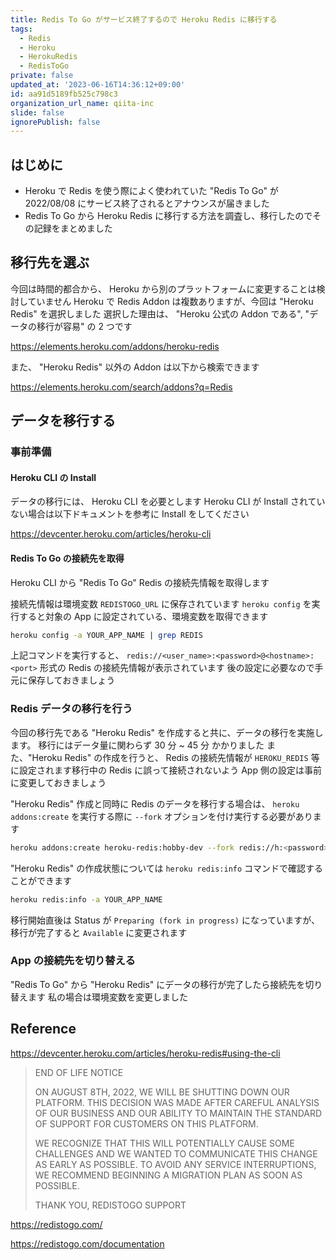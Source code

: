 ```yaml
---
title: Redis To Go がサービス終了するので Heroku Redis に移行する
tags:
  - Redis
  - Heroku
  - HerokuRedis
  - RedisToGo
private: false
updated_at: '2023-06-16T14:36:12+09:00'
id: aa91d5189fb525c798c3
organization_url_name: qiita-inc
slide: false
ignorePublish: false
---
```


## はじめに

- Heroku で Redis を使う際によく使われていた "Redis To Go" が 2022/08/08 にサービス終了されるとアナウンスが届きました
- Redis To Go から Heroku Redis に移行する方法を調査し、移行したのでその記録をまとめました

## 移行先を選ぶ

今回は時間的都合から、 Heroku から別のプラットフォームに変更することは検討していません
Heroku で Redis Addon は複数ありますが、今回は "Heroku Redis" を選択しました
選択した理由は、 "Heroku 公式の Addon である", "データの移行が容易" の 2 つです

https://elements.heroku.com/addons/heroku-redis

また、 "Heroku Redis" 以外の Addon は以下から検索できます

https://elements.heroku.com/search/addons?q=Redis

## データを移行する

### 事前準備

#### Heroku CLI の Install

データの移行には、 Heroku CLI を必要とします
Heroku CLI が Install されていない場合は以下ドキュメントを参考に Install をしてください

https://devcenter.heroku.com/articles/heroku-cli

#### Redis To Go の接続先を取得

Heroku CLI から "Redis To Go" Redis の接続先情報を取得します

接続先情報は環境変数 `REDISTOGO_URL` に保存されています
`heroku config` を実行すると対象の App に設定されている、環境変数を取得できます

```sh
heroku config -a YOUR_APP_NAME | grep REDIS
```

上記コマンドを実行すると、 `redis://<user_name>:<password>@<hostname>:<port>` 形式の Redis の接続先情報が表示されています
後の設定に必要なので手元に保存しておきましょう

### Redis データの移行を行う

今回の移行先である "Heroku Redis" を作成すると共に、データの移行を実施します。
移行にはデータ量に関わらず 30 分 ~ 45 分 かかりました
また、"Heroku Redis" の作成を行うと、 Redis の接続先情報が `HEROKU_REDIS` 等に設定されます移行中の Redis に誤って接続されないよう App 側の設定は事前に変更しておきましょう

"Heroku Redis" 作成と同時に Redis のデータを移行する場合は、 `heroku addons:create` を実行する際に `--fork` オプションを付け実行する必要があります

```sh
heroku addons:create heroku-redis:hobby-dev --fork redis://h:<password>@<hostname>:<port> -a YOUR_APP_NAME
```

"Heroku Redis" の作成状態については `heroku redis:info` コマンドで確認することができます

```sh
heroku redis:info -a YOUR_APP_NAME
```

移行開始直後は Status が `Preparing (fork in progress)` になっていますが、 移行が完了すると `Available` に変更されます

### App の接続先を切り替える

"Redis To Go" から "Heroku Redis" にデータの移行が完了したら接続先を切り替えます
私の場合は環境変数を変更しました

## Reference

https://devcenter.heroku.com/articles/heroku-redis#using-the-cli

> END OF LIFE NOTICE
>
> ON AUGUST 8TH, 2022, WE WILL BE SHUTTING DOWN OUR PLATFORM. THIS DECISION WAS MADE AFTER CAREFUL ANALYSIS OF OUR BUSINESS AND OUR ABILITY TO MAINTAIN THE STANDARD OF SUPPORT FOR CUSTOMERS ON THIS PLATFORM.
>
> WE RECOGNIZE THAT THIS WILL POTENTIALLY CAUSE SOME CHALLENGES AND WE WANTED TO COMMUNICATE THIS CHANGE AS EARLY AS POSSIBLE. TO AVOID ANY SERVICE INTERRUPTIONS, WE RECOMMEND BEGINNING A MIGRATION PLAN AS SOON AS POSSIBLE.
>
> THANK YOU,
> REDISTOGO SUPPORT

https://redistogo.com/

https://redistogo.com/documentation
